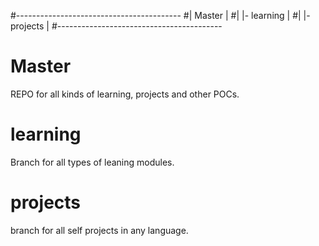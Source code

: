 #-----------------------------------------
#|     Master                            |
#|       |-  learning                    |
#|       |-  projects                    |
#-----------------------------------------

# Master
REPO for all kinds of learning, projects and other POCs.
# learning
Branch for all types of leaning modules.
# projects
branch for all self projects in any language.
